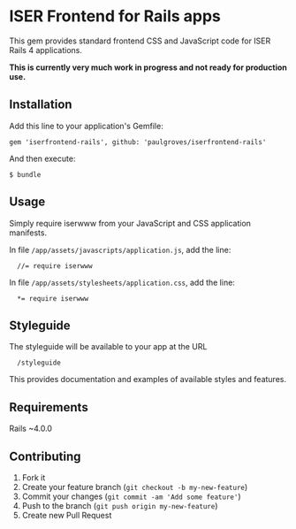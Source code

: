 # ISER Frontend for Rails apps

This gem provides standard frontend CSS and JavaScript code for ISER Rails 4 applications.

**This is currently very much work in progress and not ready for production use.**

## Installation

Add this line to your application's Gemfile:

    gem 'iserfrontend-rails', github: 'paulgroves/iserfrontend-rails'

And then execute:

    $ bundle

## Usage

Simply require iserwww from your JavaScript and CSS application manifests.

In file `/app/assets/javascripts/application.js`, add the line:

      //= require iserwww

In file `/app/assets/stylesheets/application.css`, add the line:

      *= require iserwww

## Styleguide

The styleguide will be available to your app at the URL

      /styleguide

This provides documentation and examples of available styles and features.

## Requirements

Rails ~4.0.0

## Contributing

1. Fork it
2. Create your feature branch (`git checkout -b my-new-feature`)
3. Commit your changes (`git commit -am 'Add some feature'`)
4. Push to the branch (`git push origin my-new-feature`)
5. Create new Pull Request
